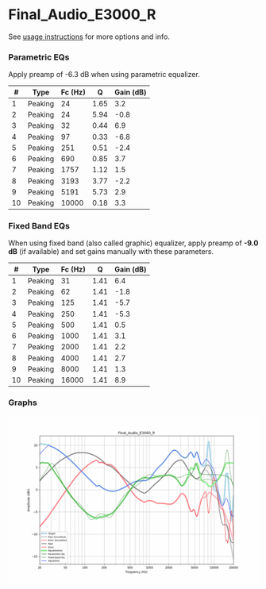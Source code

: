# Final_Audio_E3000_R
See [usage instructions](https://github.com/jaakkopasanen/AutoEq#usage) for more options and info.

### Parametric EQs
Apply preamp of -6.3 dB when using parametric equalizer.

|   # | Type    |   Fc (Hz) |    Q |   Gain (dB) |
|-----|---------|-----------|------|-------------|
|   1 | Peaking |        24 | 1.65 |         3.2 |
|   2 | Peaking |        24 | 5.94 |        -0.8 |
|   3 | Peaking |        32 | 0.44 |         6.9 |
|   4 | Peaking |        97 | 0.33 |        -6.8 |
|   5 | Peaking |       251 | 0.51 |        -2.4 |
|   6 | Peaking |       690 | 0.85 |         3.7 |
|   7 | Peaking |      1757 | 1.12 |         1.5 |
|   8 | Peaking |      3193 | 3.77 |        -2.2 |
|   9 | Peaking |      5191 | 5.73 |         2.9 |
|  10 | Peaking |     10000 | 0.18 |         3.3 |

### Fixed Band EQs
When using fixed band (also called graphic) equalizer, apply preamp of **-9.0 dB** (if available) and set gains manually with these parameters.

|   # | Type    |   Fc (Hz) |    Q |   Gain (dB) |
|-----|---------|-----------|------|-------------|
|   1 | Peaking |        31 | 1.41 |         6.4 |
|   2 | Peaking |        62 | 1.41 |        -1.8 |
|   3 | Peaking |       125 | 1.41 |        -5.7 |
|   4 | Peaking |       250 | 1.41 |        -5.3 |
|   5 | Peaking |       500 | 1.41 |         0.5 |
|   6 | Peaking |      1000 | 1.41 |         3.1 |
|   7 | Peaking |      2000 | 1.41 |         2.2 |
|   8 | Peaking |      4000 | 1.41 |         2.7 |
|   9 | Peaking |      8000 | 1.41 |         1.3 |
|  10 | Peaking |     16000 | 1.41 |         8.9 |

### Graphs
![](./Final_Audio_E3000_R.png)
